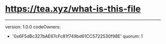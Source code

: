 
# https://tea.xyz/what-is-this-file
---
version: 1.0.0
codeOwners:
  - '0x6F5dBc327bAE67cFc81f749bd61CC5722530f98E'
quorum: 1
